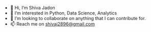 - 👋 Hi, I’m Shiva Jadon
- 👀 I’m interested in Python, Data Science, Analytics
- 💞️ I’m looking to collaborate on anything that I can contribute for.
- 📫 Reach me on shivaj2896@gmail.com

<!---
shivajadon/shivajadon is a ✨ special ✨ repository because its `README.md` (this file) appears on your GitHub profile.
You can click the Preview link to take a look at your changes.
--->
